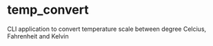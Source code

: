 # temp_convert
CLI application to convert temperature scale between degree Celcius, Fahrenheit and Kelvin
